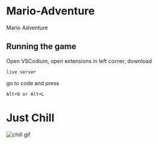 # Mario-Adventure
Mario Adventure

## Running the game

Open VSCodium, open extensions in left corner, download 

```
live server
```

go to code and press

```
Alt+O or Alt+L
```

# Just Chill

![chill gif](demo/demo.gif)